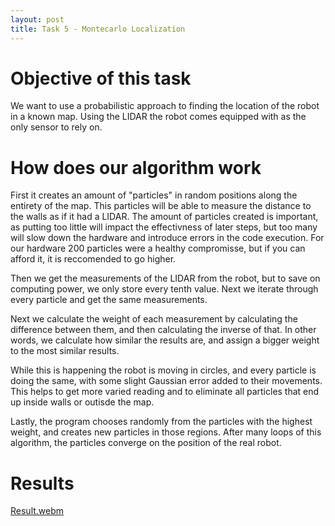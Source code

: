 ```yaml
---
layout: post
title: Task 5 - Montecarlo Localization
---
```

# Objective of this task
We want to use a probabilistic approach to finding the location of the robot in a known map. Using the LIDAR the robot comes equipped with as the only sensor to rely on.

# How does our algorithm work
First it creates an amount of "particles" in random positions along the entirety of the map. This particles will be able to measure the distance to the walls as if it had a LIDAR.
The amount of particles created is important, as putting too little will impact the effectivness of later steps, but too many will slow down the hardware and introduce errors in the code execution.
For our hardware 200 particles were a healthy compromisse, but if you can afford it, it is reccomended to go higher.

Then we get the measurements of the LIDAR from the robot, but to save on computing power, we only store every tenth value. Next we iterate through every particle and get the same measurements.

Next we calculate the weight of each measurement by calculating the difference between them, and then calculating the inverse of that.
In other words, we calculate how similar the results are, and assign a bigger weight to the most similar results.

While this is happening the robot is moving in circles, and every particle is doing the same, with some slight Gaussian error added to their movements.
This helps to get more varied reading and to eliminate all particles that end up inside walls or outisde the map.

Lastly, the program chooses randomly from the particles with the highest weight, and creates new particles in those regions.
After many loops of this algorithm, the particles converge on the position of the real robot.

# Results
[Result.webm](https://github.com/lmorenog2021/lmorenog2021.github.io/assets/92941117/8fa81fee-0092-4b3b-93a1-4cd87bc1f3b8)

